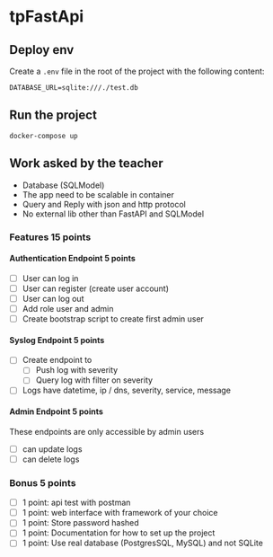 # tpFastApi

## Deploy env

Create a `.env` file in the root of the project with the following content:

```shell
DATABASE_URL=sqlite:///./test.db
```

## Run the project

```shell
docker-compose up
```

## Work asked by the teacher

- Database (SQLModel)
- The app need to be scalable in container
- Query and Reply with json and http protocol
- No external lib other than FastAPI and SQLModel

### Features 15 points

#### Authentication Endpoint 5 points

- [ ] User can log in
- [ ] User can register (create user account)
- [ ] User can log out
- [ ] Add role user and admin
- [ ] Create bootstrap script to create first admin user

#### Syslog Endpoint 5 points

- [ ] Create endpoint to
  - [ ] Push log with severity
  - [ ] Query log with filter on severity
- [ ] Logs have datetime, ip / dns, severity, service, message

#### Admin Endpoint 5 points

These endpoints are only accessible by admin users

- [ ] can update logs
- [ ] can delete logs

### Bonus 5 points

- [ ] 1 point: api test with postman
- [ ] 1 point: web interface with framework of your choice
- [ ] 1 point: Store password hashed
- [ ] 1 point: Documentation for how to set up the project
- [ ] 1 point: Use real database (PostgresSQL, MySQL) and not SQLite